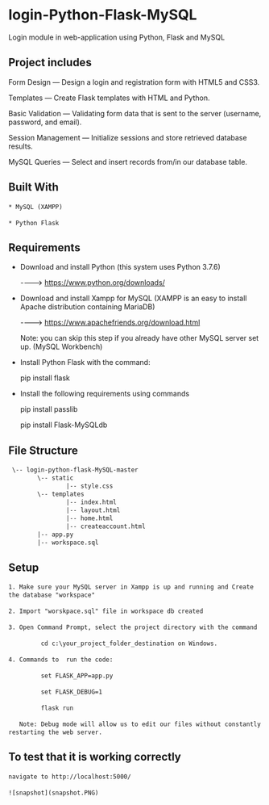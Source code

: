# login-Python-Flask-MySQL
Login module in web-application using Python, Flask and MySQL

## Project includes

Form Design — Design a login and registration form with HTML5 and CSS3.

Templates — Create Flask templates with HTML and Python.

Basic Validation — Validating form data that is sent to the server (username, password, and email).

Session Management — Initialize sessions and store retrieved database results.

MySQL Queries — Select and insert records from/in our database table.

## Built With

    * MySQL (XAMPP)
    
    * Python Flask
    
## Requirements

* Download and install Python (this system uses Python 3.7.6)

    ----> https://www.python.org/downloads/
    
* Download and install Xampp for MySQL (XAMPP is an easy to install Apache distribution containing MariaDB)

    ----> https://www.apachefriends.org/download.html
    
  Note: you can skip this step if you already have other MySQL server set up. (MySQL Workbench)
  
* Install Python Flask with the command: 
        
    pip install flask
        
* Install the following requirements using commands

    pip install passlib
        
    pip install Flask-MySQLdb
        
## File Structure
  
     \-- login-python-flask-MySQL-master
            \-- static
                    |-- style.css
            \-- templates
                    |-- index.html
                    |-- layout.html
                    |-- home.html
                    |-- createaccount.html
            |-- app.py
            |-- workspace.sql
             
## Setup
 
    1. Make sure your MySQL server in Xampp is up and running and Create the database "workspace"
    
    2. Import "worskpace.sql" file in workspace db created
    
    3. Open Command Prompt, select the project directory with the command 
    
             cd c:\your_project_folder_destination on Windows.
            
    4. Commands to  run the code: 
    
             set FLASK_APP=app.py
                    
             set FLASK_DEBUG=1
    
             flask run

       Note: Debug mode will allow us to edit our files without constantly restarting the web server.
   
 ## To test that it is working correctly
 
    navigate to http://localhost:5000/ 
    
    ![snapshot](snapshot.PNG)
    
